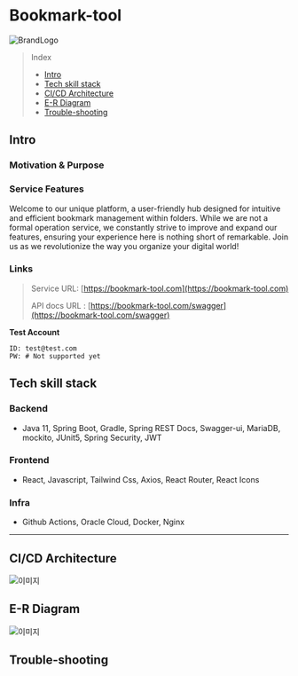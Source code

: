 # Bookmark-tool

![BrandLogo](https://github.com/proHyundo/BookMarkManager/assets/128882585/64ebc9a8-1714-4990-bffe-6ce6b3beabcf)

> Index
> - [Intro](#intro)
> - [Tech skill stack](#tech-skill-stack)
> - [CI/CD Architecture](#ci/cd-architecture)
> - [E-R Diagram](#e-r-diagram)
> - [Trouble-shooting](#trouble-shooting)

## Intro

### Motivation & Purpose

### Service Features

Welcome to our unique platform, a user-friendly hub designed for intuitive and efficient
bookmark management within folders. While we are not a formal operation service, we
constantly strive to improve and expand our features, ensuring your experience here is
nothing short of remarkable. Join us as we revolutionize the way you organize your digital
world!

### Links

> Service URL: [https://bookmark-tool.com](https://bookmark-tool.com)
> 
> API docs URL : [https://bookmark-tool.com/swagger](https://bookmark-tool.com/swagger)

**Test Account**
```
ID: test@test.com
PW: # Not supported yet
```

## Tech skill stack

### Backend

- Java 11, Spring Boot, Gradle, Spring REST Docs, Swagger-ui, MariaDB, mockito, JUnit5, Spring Security, JWT

### Frontend

- React, Javascript, Tailwind Css, Axios, React Router, React Icons 

### Infra

- Github Actions, Oracle Cloud, Docker, Nginx

---

## CI/CD Architecture

![이미지]()

## E-R Diagram

![이미지]()

## Trouble-shooting